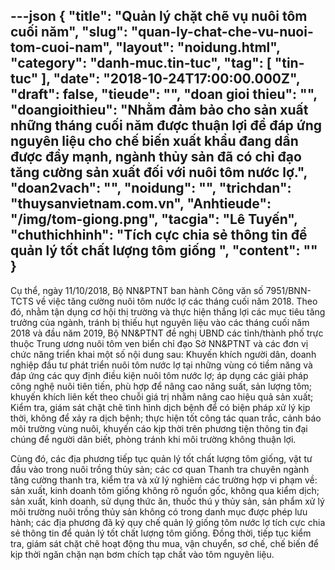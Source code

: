 ---json
{
    "title": "Quản lý chặt chẽ vụ nuôi tôm cuối năm",
    "slug": "quan-ly-chat-che-vu-nuoi-tom-cuoi-nam",
    "layout": "noidung.html",
    "category": "danh-muc.tin-tuc",
    "tag": [
        "tin-tuc"
    ],
    "date": "2018-10-24T17:00:00.000Z",
    "draft": false,
    "tieude": "",
    "doan gioi thieu": "",
    "doangioithieu": "Nhằm đảm bảo cho sản xuất những tháng cuối năm được thuận lợi để đáp ứng nguyên liệu cho chế biến xuất khẩu đang dần được đẩy mạnh, ngành thủy sản đã có chỉ đạo tăng cường sản xuất đối với nuôi tôm nước lợ.",
    "doan2vach": "",
    "noidung": "",
    "trichdan": "thuysanvietnam.com.vn",
    "Anhtieude": "/img/tom-giong.png",
    "tacgia": "Lê Tuyến",
    "chuthichhinh": "Tích cực chia sẻ thông tin để quản lý tốt chất lượng tôm giống ",
    "__content__": ""
}
---
<p>Cụ thể, ng&agrave;y 11/10/2018, Bộ NN&amp;PTNT ban h&agrave;nh C&ocirc;ng văn số 7951/BNN-TCTS về việc tăng cường nu&ocirc;i t&ocirc;m nước lợ c&aacute;c th&aacute;ng cuối năm 2018. Theo đ&oacute;, nhằm tận dụng cơ hội thị trường v&agrave; thực hiện thắng lợi c&aacute;c mục ti&ecirc;u tăng trưởng của ng&agrave;nh, tr&aacute;nh bị thiếu hụt nguy&ecirc;n liệu v&agrave;o c&aacute;c th&aacute;ng cuối năm 2018 v&agrave; đầu năm 2019, Bộ NN&amp;PTNT đề nghị UBND c&aacute;c tỉnh/th&agrave;nh phố trực thuộc Trung ương nu&ocirc;i t&ocirc;m ven biển chỉ đạo Sở NN&amp;PTNT v&agrave; c&aacute;c đơn vị chức năng triển khai một số nội dung sau: Khuyến kh&iacute;ch người d&acirc;n, doanh nghiệp đầu tư ph&aacute;t triển nu&ocirc;i t&ocirc;m nước lợ tại những v&ugrave;ng c&oacute; tiềm năng v&agrave; đ&aacute;p ứng c&aacute;c quy định điều kiện nu&ocirc;i t&ocirc;m nước lợ; &aacute;p dụng c&aacute;c giải ph&aacute;p c&ocirc;ng nghệ nu&ocirc;i ti&ecirc;n tiến, ph&ugrave; hợp để n&acirc;ng cao năng suất, sản lượng t&ocirc;m; khuyến kh&iacute;ch li&ecirc;n kết theo chuỗi gi&aacute; trị nhằm n&acirc;ng cao hiệu quả sản xuất; Kiểm tra, gi&aacute;m s&aacute;t chặt chẽ t&igrave;nh h&igrave;nh dịch bệnh để c&oacute; biện ph&aacute;p xử l&yacute; kịp thời, kh&ocirc;ng để xảy ra dịch bệnh; thực hiện tốt c&ocirc;ng t&aacute;c quan trắc, cảnh b&aacute;o m&ocirc;i trường v&ugrave;ng nu&ocirc;i, khuyến c&aacute;o kịp thời tr&ecirc;n phương tiện th&ocirc;ng tin đại ch&uacute;ng để người d&acirc;n biết, ph&ograve;ng tr&aacute;nh khi m&ocirc;i trường kh&ocirc;ng thuận lợi.</p>

<p>C&ugrave;ng đ&oacute;, c&aacute;c địa phương tiếp tục quản l&yacute; tốt chất lượng t&ocirc;m giống, vật tư đầu v&agrave;o trong nu&ocirc;i trồng thủy sản; c&aacute;c cơ quan Thanh tra chuy&ecirc;n ng&agrave;nh tăng cường thanh tra, kiểm tra v&agrave; xử l&yacute; nghi&ecirc;m c&aacute;c trường hợp vi phạm về: sản xuất, kinh doanh t&ocirc;m giống kh&ocirc;ng r&otilde; nguồn gốc, kh&ocirc;ng qua kiểm dịch; sản xuất, kinh doanh, sử dụng thức ăn, thuốc th&uacute; y thủy sản, sản phẩm xử l&yacute; m&ocirc;i trường nu&ocirc;i trồng thủy sản kh&ocirc;ng c&oacute; trong danh mục được ph&eacute;p lưu h&agrave;nh; c&aacute;c địa phương đ&atilde; k&yacute; quy chế quản l&yacute; giống t&ocirc;m nước lợ t&iacute;ch cực chia sẻ th&ocirc;ng tin để quản l&yacute; tốt chất lượng t&ocirc;m giống. Đồng thời, tiếp tục kiểm tra, gi&aacute;m s&aacute;t chặt chẽ hoạt động thu mua, vận chuyển, sơ chế, chế biến để kịp thời ngăn chặn nạn bơm ch&iacute;ch tạp chất v&agrave;o t&ocirc;m nguy&ecirc;n liệu.</p>
